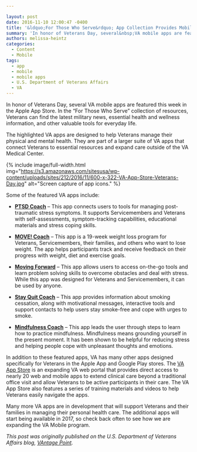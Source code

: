 ```yaml
---

layout: post
date: 2016-11-10 12:00:47 -0400
title: '&ldquo;For Those Who Serve&rdquo; App Collection Provides Mobile Resources for Veterans'
summary: 'In honor of Veterans Day, several&nbsp;VA mobile apps are featured this week&nbsp;in the Apple App Store. In the &ldquo;For Those Who Serve&rdquo; collection of resources, Veterans can find the latest military news, essential health and wellness information, and other valuable tools for everyday life. The highlighted VA apps are designed to help Veterans manage their'
authors: melissa-heintz
categories:
  - Content
  - Mobile
tags:
  - app
  - mobile
  - mobile apps
  - U.S. Department of Veterans Affairs
  - VA
---
```


In honor of Veterans Day, several VA mobile apps are featured this week in the Apple App Store. In the “For Those Who Serve” collection of resources, Veterans can find the latest military news, essential health and wellness information, and other valuable tools for everyday life.

The highlighted VA apps are designed to help Veterans manage their physical and mental health. They are part of a larger suite of VA apps that connect Veterans to essential resources and expand care outside of the VA Medical Center.


{% include image/full-width.html img="https://s3.amazonaws.com/sitesusa/wp-content/uploads/sites/212/2016/11/600-x-322-VA-App-Store-Veterans-Day.jpg" alt="Screen capture of app icons." %}

Some of the featured VA apps include:

  * <a href="https://mobile.va.gov/app/ptsd-coach" target="_blank"><strong>PTSD Coach</strong></a> – This app connects users to tools for managing post-traumatic stress symptoms. It supports Servicemembers and Veterans with self-assessments, symptom-tracking capabilities, educational materials and stress coping skills.

  * <a href="https://mobile.va.gov/app/move-coach" target="_blank"><strong>MOVE! Coach</strong></a> – This app is a 19-week weight loss program for Veterans, Servicemembers, their families, and others who want to lose weight. The app helps participants track and receive feedback on their progress with weight, diet and exercise goals.

  * <a href="https://mobile.va.gov/app/moving-forward" target="_blank"><strong>Moving Forward</strong></a> – This app allows users to access on-the-go tools and learn problem solving skills to overcome obstacles and deal with stress. While this app was designed for Veterans and Servicemembers, it can be used by anyone.

  * <a href="https://mobile.va.gov/app/stay-quit-coach" target="_blank"><strong>Stay Quit Coach</strong></a> – This app provides information about smoking cessation, along with motivational messages, interactive tools and support contacts to help users stay smoke-free and cope with urges to smoke.

  * <a href="https://mobile.va.gov/app/mindfulness-coach" target="_blank"><strong>Mindfulness Coach</strong></a> – This app leads the user through steps to learn how to practice mindfulness. Mindfulness means grounding yourself in the present moment. It has been shown to be helpful for reducing stress and helping people cope with unpleasant thoughts and emotions.

In addition to these featured apps, VA has many other apps designed specifically for Veterans in the Apple App and Google Play stores. The [VA App Store](http://mobile.va.gov/appstore) is an expanding VA web portal that provides direct access to nearly 20 web and mobile apps to extend clinical care beyond a traditional office visit and allow Veterans to be active participants in their care. The VA App Store also features a series of training materials and videos to help Veterans easily navigate the apps.

Many more VA apps are in development that will support Veterans and their families in managing their personal health care. The additional apps will start being available in 2017, so check back often to see how we are expanding the VA Mobile program.

_This post was originally published on the U.S. Department of Veterans Affairs blog, [VAntage Point](http://www.blogs.va.gov/VAntage/)._